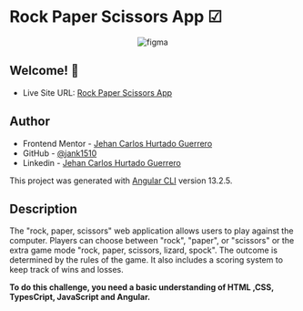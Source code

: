  # Rock Paper Scissors App ☑ 
  
<p align='center'> 
  
  <img src="https://res.cloudinary.com/dz209s6jk/image/upload/q_auto,w_900/Screenshots/g3wtenotslnem3thvzqa.jpg" alt="figma"/>

</p>

 ## Welcome! 👋 

- Live Site URL: [Rock Paper Scissors App](https://jank1510.github.io/rock-paper-scissors-master/)
   
## Author

- Frontend Mentor - [Jehan Carlos Hurtado Guerrero](https://www.frontendmentor.io/profile/Jank1510)
- GitHub - [@jank1510](https://github.com/Jank1510)
- Linkedin - [Jehan Carlos Hurtado Guerrero](https://www.linkedin.com/in/jehan-carlos-hurtado-guerrero-b250b3201/) 

This project was generated with [Angular CLI](https://github.com/angular/angular-cli) version 13.2.5.

## Description
The "rock, paper, scissors" web application allows users to play against the computer. Players can choose between "rock", "paper", or "scissors" or the extra game mode "rock, paper, scissors, lizard, spock". The outcome is determined by the rules of the game. It also includes a scoring system to keep track of wins and losses.

**To do this challenge, you need a basic understanding of HTML ,CSS, TypesCript, JavaScript and Angular.**


 
